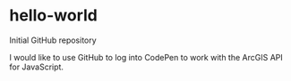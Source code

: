 # hello-world
Initial GitHub repository

I would like to use GitHub to log into CodePen to work with the ArcGIS API for JavaScript.
